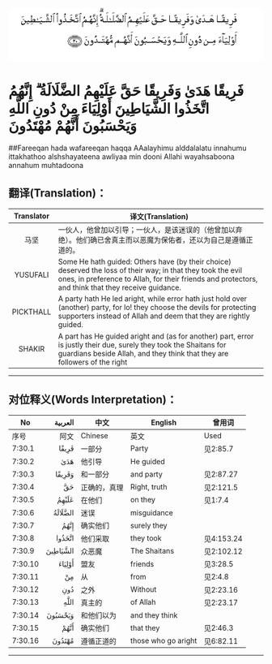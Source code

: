 ![007:030](images/007_030.gif)

# فَرِيقًا هَدَىٰ وَفَرِيقًا حَقَّ عَلَيْهِمُ الضَّلَالَةُ ۗ إِنَّهُمُ اتَّخَذُوا الشَّيَاطِينَ أَوْلِيَاءَ مِنْ دُونِ اللَّهِ وَيَحْسَبُونَ أَنَّهُمْ مُهْتَدُونَ 

##Fareeqan hada wafareeqan haqqa AAalayhimu alddalalatu innahumu ittakhathoo alshshayateena awliyaa min dooni Allahi wayahsaboona annahum muhtadoona 

## 翻译(Translation)：

| Translator | 译文(Translation)                                            |
| :--------: | ------------------------------------------------------------ |
|    马坚    | 一伙人，他曾加以引导；一伙人，是该迷误的（他曾加以弃绝）。他们确已舍真主而以恶魔为保佑者，还以为自己是遵循正道的。 |
|  YUSUFALI  | Some He hath guided: Others have (by their choice) deserved the loss of their way; in that they took the evil ones, in preference to Allah, for their friends and protectors, and think that they receive guidance. |
| PICKTHALL  | A party hath He led aright, while error hath just hold over (another) party, for lo! they choose the devils for protecting supporters instead of Allah and deem that they are rightly guided. |
|   SHAKIR   | A part has He guided aright and (as for another) part, error is justly their due, surely they took the Shaitans for guardians beside Allah, and they think that they are followers of the right |

---

## 对位释义(Words Interpretation)：

| No   | العربية | 中文    | English | 曾用词 |
| ---- | ------: | ------- | ------- | ------ |
| 序号 |    阿文 | Chinese | 英文    | Used   |
| 7:30.1  | فَرِيقًا    | 一部分       | Party               | 见2:85.7   |
| 7:30.2  | هَدَىٰ      | 他引导       | He guided           |            |
| 7:30.3  | وَفَرِيقًا   | 和一部分     | and party           | 见2:87.27  |
| 7:30.4  | حَقَّ       | 正确的，真理 | Right, truth        | 见2:121.5  |
| 7:30.5  | عَلَيْهِمُ    | 在他们       | on they             | 见1:7.4    |
| 7:30.6  | الضَّلَالَةُ  | 迷误         | misguidance         |            |
| 7:30.7  | إِنَّهُمُ     | 确实他们     | surely they         |            |
| 7:30.8  | اتَّخَذُوا   | 他们采取     | they took           | 见4:153.24 |
| 7:30.9  | الشَّيَاطِينَ | 众恶魔       | The Shaitans        | 见2:102.12 |
| 7:30.10 | أَوْلِيَاءَ   | 盟友         | friends             | 见3:28.5   |
| 7:30.11 | مِنْ       | 从           | from                | 见2:4.8    |
| 7:30.12 | دُونِ      | 之外         | Without             | 见2:23.16  |
| 7:30.13 | اللَّهِ     | 真主的       | of Allah            | 见2:23.17  |
| 7:30.14 | وَيَحْسَبُونَ  | 和他们以为   | and they think      |            |
| 7:30.15 | أَنَّهُمْ     | 确实他们     | that they           | 见2:46.3   |
| 7:30.16 | مُهْتَدُونَ   | 遵循正道的   | those who go aright | 见6:82.11  |

---